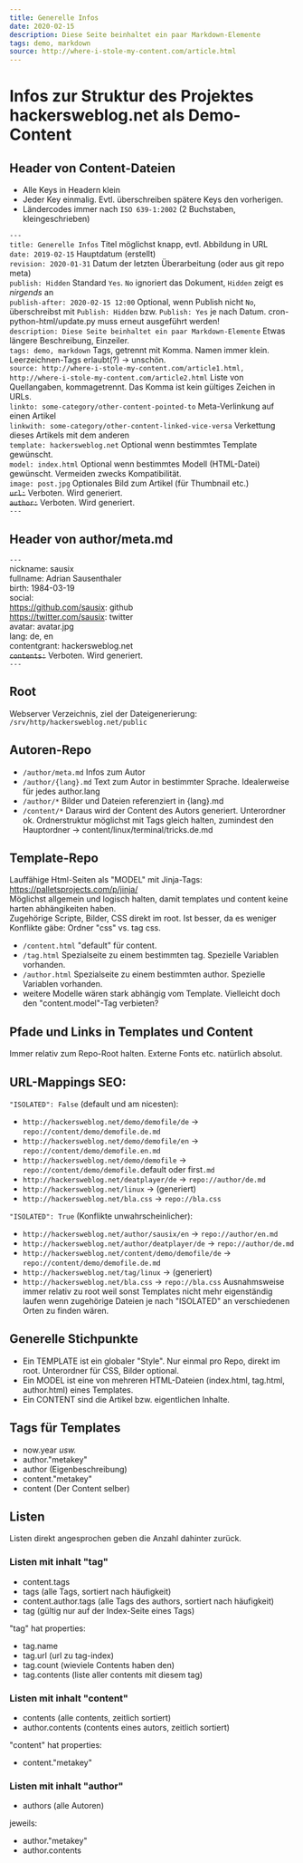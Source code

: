 ```yaml
---
title: Generelle Infos
date: 2020-02-15
description: Diese Seite beinhaltet ein paar Markdown-Elemente
tags: demo, markdown
source: http://where-i-stole-my-content.com/article.html
---
```


# Infos zur Struktur des Projektes hackersweblog.net als Demo-Content 

## Header von Content-Dateien
* Alle Keys in Headern klein
* Jeder Key einmalig. Evtl. überschreiben spätere Keys den vorherigen.
* Ländercodes immer nach `ISO 639-1:2002` (2 Buchstaben, kleingeschrieben)

`---`  
`title: Generelle Infos` Titel möglichst knapp, evtl. Abbildung in URL  
`date: 2019-02-15` Hauptdatum (erstellt)  
`revision: 2020-01-31` Datum der letzten Überarbeitung (oder aus git repo meta)  
`publish: Hidden` Standard `Yes`. `No` ignoriert das Dokument, `Hidden` zeigt es *nirgends* an  
`publish-after: 2020-02-15 12:00` Optional, wenn Publish nicht `No`, überschreibst mit `Publish: Hidden` bzw. `Publish: Yes` je nach Datum. cron-python-html/update.py muss erneut ausgeführt werden!  
`description: Diese Seite beinhaltet ein paar Markdown-Elemente` Etwas längere Beschreibung, Einzeiler.  
`tags: demo, markdown` Tags, getrennt mit Komma. Namen immer klein. Leerzeichnen-Tags erlaubt(?) -> unschön.  
`source: http://where-i-stole-my-content.com/article1.html, http://where-i-stole-my-content.com/article2.html` Liste von Quellangaben, kommagetrennt. Das Komma ist kein gültiges Zeichen in URLs.  
`linkto: some-category/other-content-pointed-to` Meta-Verlinkung auf einen Artikel  
`linkwith: some-category/other-content-linked-vice-versa` Verkettung dieses Artikels mit dem anderen  
`template: hackersweblog.net` Optional wenn bestimmtes Template gewünscht.  
`model: index.html` Optional wenn bestimmtes Modell (HTML-Datei) gewünscht. Vermeiden zwecks Kompatibilität.  
`image: post.jpg` Optionales Bild zum Artikel (für Thumbnail etc.)  
~~`url:`~~ Verboten. Wird generiert.  
~~`author:`~~ Verboten. Wird generiert.  
`---`

## Header von author/meta.md
`---`  
nickname: sausix  
fullname: Adrian Sausenthaler  
birth: 1984-03-19  
social:  
  https://github.com/sausix: github  
  https://twitter.com/sausix: twitter  
avatar: avatar.jpg  
lang: de, en  
contentgrant: hackersweblog.net  
~~`contents:`~~ Verboten. Wird generiert.  
`---`

## Root
Webserver Verzeichnis, ziel der Dateigenerierung: `/srv/http/hackersweblog.net/public`  

## Autoren-Repo
* `/author/meta.md` Infos zum Autor
* `/author/{lang}.md` Text zum Autor in bestimmter Sprache. Idealerweise für jedes author.lang
* `/author/*` Bilder und Dateien referenziert in {lang}.md
* `/content/*` Daraus wird der Content des Autors generiert. Unterordner ok. Ordnerstruktur möglichst mit Tags gleich halten, zumindest den Hauptordner -> content/linux/terminal/tricks.de.md

## Template-Repo
Lauffähige Html-Seiten als "MODEL" mit Jinja-Tags: https://palletsprojects.com/p/jinja/  
Möglichst allgemein und logisch halten, damit templates und content keine harten abhängikeiten haben.  
Zugehörige Scripte, Bilder, CSS direkt im root. Ist besser, da es weniger Konflikte gäbe: Ordner "css" vs. tag css.

* `/content.html` "default" für content.
* `/tag.html` Spezialseite zu einem bestimmten tag. Spezielle Variablen vorhanden.
* `/author.html` Spezialseite zu einem bestimmten author. Spezielle Variablen vorhanden.
* weitere Modelle wären stark abhängig vom Template. Vielleicht doch den "content.model"-Tag verbieten?

## Pfade und Links in Templates und Content
Immer relativ zum Repo-Root halten. Externe Fonts etc. natürlich absolut.

## URL-Mappings SEO:
`"ISOLATED": False` (default und am nicesten):
* `http://hackersweblog.net/demo/demofile/de`  -> `repo://content/demo/demofile.de.md`
* `http://hackersweblog.net/demo/demofile/en` -> `repo://content/demo/demofile.en.md`
* `http://hackersweblog.net/demo/demofile` -> `repo://content/demo/demofile.`default oder first`.md`
* `http://hackersweblog.net/deatplayer/de` -> `repo://author/de.md`
* `http://hackersweblog.net/linux`  -> (generiert)
* `http://hackersweblog.net/bla.css`  -> `repo://bla.css`

`"ISOLATED": True` (Konflikte unwahrscheinlicher):
* `http://hackersweblog.net/author/sausix/en` -> `repo://author/en.md`
* `http://hackersweblog.net/author/deatplayer/de` -> `repo://author/de.md`
* `http://hackersweblog.net/content/demo/demofile/de` -> `repo://content/demo/demofile.de.md`
* `http://hackersweblog.net/tag/linux` -> (generiert)
* `http://hackersweblog.net/bla.css` -> `repo://bla.css` Ausnahmsweise immer relativ zu root weil sonst Templates nicht mehr eigenständig laufen wenn zugehörige Dateien je nach "ISOLATED" an verschiedenen Orten zu finden wären.


## Generelle Stichpunkte
* Ein TEMPLATE ist ein globaler "Style". Nur einmal pro Repo, direkt im root. Unterordner für CSS, Bilder optional.
* Ein MODEL ist eine von mehreren HTML-Dateien (index.html, tag.html, author.html) eines Templates.
* Ein CONTENT sind die Artikel bzw. eigentlichen Inhalte.

## Tags für Templates
* now.year _usw._
* author."metakey"
* author (Eigenbeschreibung)
* content."metakey"
* content (Der Content selber)

## Listen
Listen direkt angesprochen geben die Anzahl dahinter zurück.

### Listen mit inhalt "tag"
* content.tags
* tags (alle Tags, sortiert nach häufigkeit)
* content.author.tags (alle Tags des authors, sortiert nach häufigkeit)
* tag (gültig nur auf der Index-Seite eines Tags)

"tag" hat properties:
* tag.name
* tag.url (url zu tag-index)
* tag.count (wieviele Contents haben den)
* tag.contents (liste aller contents mit diesem tag)


### Listen mit inhalt "content"
* contents (alle contents, zeitlich sortiert)
* author.contents (contents eines autors, zeitlich sortiert)

"content" hat properties:
* content."metakey"


### Listen mit inhalt "author"
* authors (alle Autoren)

jeweils:
* author."metakey"
* author.contents

